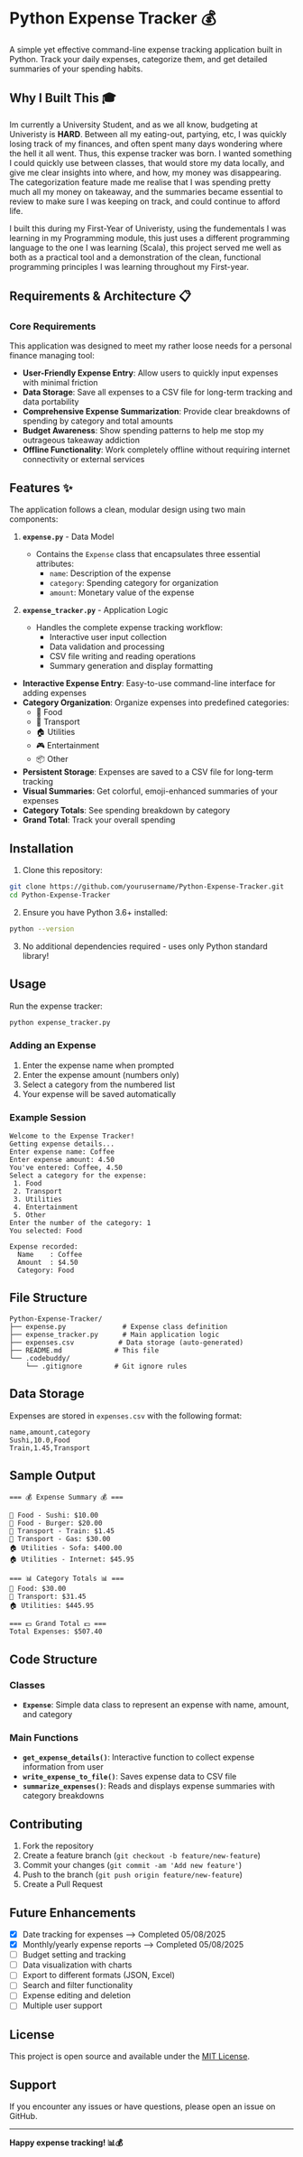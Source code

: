 # Python Expense Tracker 💰

A simple yet effective command-line expense tracking application built in Python. Track your daily expenses, categorize them, and get detailed summaries of your spending habits.

## Why I Built This 🎓

Im currently a University Student, and as we all know, budgeting at Univeristy is **HARD**. Between all my eating-out, partying, etc, I was quickly losing track of my finances, and often spent many days wondering where the hell it all went.
Thus, this expense tracker was born. I wanted something I could quickly use between classes, that would store my data locally, and give me clear insights into where, and how, my money was disappearing. The categorization feature made me realise that I was spending pretty much all my money on takeaway, and the summaries became essential to review to make sure I was keeping on track, and could continue to afford life.

I built this during my First-Year of Univeristy, using the fundementals I was learning in my Programming module, this just uses a different programming language to the one I was learning (Scala), this project served me well as both as a practical tool and a demonstration of the clean, functional programming principles I was learning throughout my First-year.

## Requirements & Architecture 📋

### Core Requirements
This application was designed to meet my rather loose needs for a personal finance managing tool:

- **User-Friendly Expense Entry**: Allow users to quickly input expenses with minimal friction
- **Data Storage**: Save all expenses to a CSV file for long-term tracking and data portability
- **Comprehensive Expense Summarization**: Provide clear breakdowns of spending by category and total amounts
- **Budget Awareness**: Show spending patterns to help me stop my outrageous takeaway addiction
- **Offline Functionality**: Work completely offline without requiring internet connectivity or external services

## Features ✨
The application follows a clean, modular design using two main components:

1. **`expense.py`** - Data Model
   - Contains the `Expense` class that encapsulates three essential attributes:
     - `name`: Description of the expense
     - `category`: Spending category for organization
     - `amount`: Monetary value of the expense

2. **`expense_tracker.py`** - Application Logic
   - Handles the complete expense tracking workflow:
     - Interactive user input collection
     - Data validation and processing
     - CSV file writing and reading operations
     - Summary generation and display formatting

- **Interactive Expense Entry**: Easy-to-use command-line interface for adding expenses
- **Category Organization**: Organize expenses into predefined categories:
  - 🍔 Food
  - 🚗 Transport
  - 🏠 Utilities
  - 🎮 Entertainment
  - 📦 Other
- **Persistent Storage**: Expenses are saved to a CSV file for long-term tracking
- **Visual Summaries**: Get colorful, emoji-enhanced summaries of your expenses
- **Category Totals**: See spending breakdown by category
- **Grand Total**: Track your overall spending

## Installation

1. Clone this repository:
```bash
git clone https://github.com/yourusername/Python-Expense-Tracker.git
cd Python-Expense-Tracker
```

2. Ensure you have Python 3.6+ installed:
```bash
python --version
```

3. No additional dependencies required - uses only Python standard library!

## Usage

Run the expense tracker:

```bash
python expense_tracker.py
```

### Adding an Expense

1. Enter the expense name when prompted
2. Enter the expense amount (numbers only)
3. Select a category from the numbered list
4. Your expense will be saved automatically

### Example Session

```
Welcome to the Expense Tracker!
Getting expense details...
Enter expense name: Coffee
Enter expense amount: 4.50
You've entered: Coffee, 4.50
Select a category for the expense:
 1. Food
 2. Transport
 3. Utilities
 4. Entertainment
 5. Other
Enter the number of the category: 1
You selected: Food

Expense recorded:
  Name    : Coffee
  Amount  : $4.50
  Category: Food
```

## File Structure

```
Python-Expense-Tracker/
├── expense.py              # Expense class definition
├── expense_tracker.py      # Main application logic
├── expenses.csv           # Data storage (auto-generated)
├── README.md             # This file
└── .codebuddy/
    └── .gitignore        # Git ignore rules
```

## Data Storage

Expenses are stored in `expenses.csv` with the following format:
```csv
name,amount,category
Sushi,10.0,Food
Train,1.45,Transport
```

## Sample Output

```
=== 💰 Expense Summary 💰 ===

🍔 Food - Sushi: $10.00
🍔 Food - Burger: $20.00
🚗 Transport - Train: $1.45
🚗 Transport - Gas: $30.00
🏠 Utilities - Sofa: $400.00
🏠 Utilities - Internet: $45.95

=== 📊 Category Totals 📊 ===
🍔 Food: $30.00
🚗 Transport: $31.45
🏠 Utilities: $445.95

=== 💵 Grand Total 💵 ===
Total Expenses: $507.40
```

## Code Structure

### Classes

- **`Expense`**: Simple data class to represent an expense with name, amount, and category

### Main Functions

- **`get_expense_details()`**: Interactive function to collect expense information from user
- **`write_expense_to_file()`**: Saves expense data to CSV file
- **`summarize_expenses()`**: Reads and displays expense summaries with category breakdowns

## Contributing

1. Fork the repository
2. Create a feature branch (`git checkout -b feature/new-feature`)
3. Commit your changes (`git commit -am 'Add new feature'`)
4. Push to the branch (`git push origin feature/new-feature`)
5. Create a Pull Request

## Future Enhancements

- [x] Date tracking for expenses --> Completed 05/08/2025
- [x] Monthly/yearly expense reports --> Completed 05/08/2025
- [ ] Budget setting and tracking
- [ ] Data visualization with charts
- [ ] Export to different formats (JSON, Excel)
- [ ] Search and filter functionality
- [ ] Expense editing and deletion
- [ ] Multiple user support

## License

This project is open source and available under the [MIT License](LICENSE).

## Support

If you encounter any issues or have questions, please open an issue on GitHub.

---

**Happy expense tracking! 📊💰**
